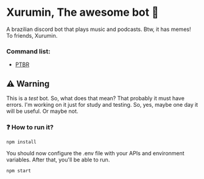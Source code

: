 # Xurumin, The awesome bot 🎵
A brazilian discord bot that plays music and podcasts. Btw, it has memes! To friends, Xurumin.

### Command list:
 - [PTBR](https://github.com/xurumin/aboutme/blob/main/help/COMMANDS.ptbr.md)

## ⚠️ Warning
This is a *test* bot. So, what does that mean? That probably it must have errors. I'm working on it just for study and testing. So, yes, maybe one day it will be useful. Or maybe not.

### ❓ How to run it?
```
npm install
```
You should now configure the .env file with your APIs and environment variables.
After that, you'll be able to run.
```
npm start
```
